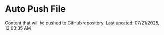 # Auto Push File

Content that will be pushed to GitHub repository.
Last updated: 07/21/2025, 12:03:35 AM